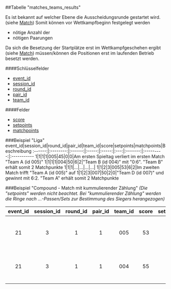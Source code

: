 ##Tabelle "matches_teams_results"

Es ist bekannt auf welcher Ebene die Ausscheidungsrunde gestartet wird. (siehe [Match])
Somit können vor Wettkampfbeginn festgelegt werden
* nötige Anzahl der 
* nötigen Paarungen

Da sich die Besetzung der Startplätze erst im Wettkampfgeschehen ergibt (siehe [Match]) müssen/können die Positionen erst im laufenden Betrieb besetzt werden.

####Schlüsselfelder
* [event_id]
* [session_id]
* [round_id]
* [pair_id]
* [team_id]

####Felder
* [score]
* [setpoints]
* [matchpoints]

###Beispiel "Liga"
event_id|session_id|round_id|pair_id|team_id|score|setpoints|matchpoints|Beschreibung
:------:|:--------:|:------:|:-----:|:-----:|:---:|:-------:|:---------:|:-----------
1|1|1|1|005|45|0|0|Am ersten Spieltag verliert im ersten Match "Team A (id 005)"
1|1|1|1|004|50|6|2|"Team B (id 004)" mit "0:6". "Team B" erhält somit 2 Matchpunkte
1|1|1|...|...|...|...|
1|1|2|3|005|53|6|2|Im zweiten Match trifft "Team A (id 005)" auf
1|1|2|3|007|50|2|0|"Team D (id 007)" und gewinnt mit 6:2. "Team A" erhält somit 2 Matchpunkte

###Beispiel "Compound - Match mit kummulierender Zählung"
*(Die "setpoints" werden nicht beachtet. Bei "kummulierender Zählung" werden die Ringe nach ...-Passen/Sets zur Bestimmung des Siegers herangezogen)*

event_id|session_id|round_id|pair_id|team_id|score|setpoints|matchpoints|Beschreibung
:------:|:--------:|:------:|:-----:|:-----:|:---:|:-------:|:---------:|:-----------
21|3|1|1|005|53|0|0|In der ersten Ausscheidungsrunde schießt Team A(id 005) 53 Ringe gegen"
21|3|1|1|004|55|0|2|"Team B (id 004)", dass 55 Ringe schießt. Damit holt "B" zwei Matchpunkte.

[event_id]:kapitel_07.md
[session_id]:kapitel_07.md
[round_id]:kapitel_07.md
[pair_id]:kapitel_07.md
[team_id]:kapitel_07.md
[score]:kapitel_07.md
[setpoints]:kapitel_07.md
[matchpoints]:kapitel_07.md


[Match]: kapitel_08_match.md "Match-Runden"
